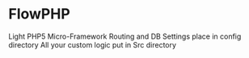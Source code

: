 # FlowPHP
Light PHP5 Micro-Framework
Routing and DB Settings place in config directory
All your custom logic put in Src directory
